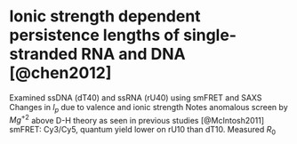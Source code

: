 # Ionic strength dependent persistence lengths of single-stranded RNA and DNA [@chen2012]

Examined ssDNA (dT40) and ssRNA (rU40) using smFRET and SAXS
Changes in $l_p$ due to valence and ionic strength
Notes anomalous screen by $Mg^{+2}$ above D-H theory as seen in previous studies [@McIntosh2011]
smFRET: Cy3/Cy5, quantum yield lower on rU10 than dT10. Measured $R_0$
